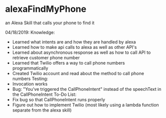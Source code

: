# alexaFindMyPhone
an Alexa Skill that calls your phone to find it 

04/18/2019: 
Knowledge: 
- Learned what intents are and how they are handled by alexa
- Learned how to make api calls to alexa as well as other API's
- Learned about asynchronous response as well as how to call API to retrieve customer phone number 
- Learned that Twilio offers a way to call phone numbers programmatically 
- Created Twilio account and read about the method to call phone numbers 
Testing: 
- Invocation works
- Bug: "You've triggered the CallPhoneIntent" instead of the speechText in the CallPhoneIntent
To-Do List: 
- Fix bug so that CallPhoneIntent runs properly 
- Figure out how to implement Twilio (most likely using a lambda function separate from the alexa skill) 

